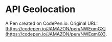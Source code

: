 # API Geolocation

A Pen created on CodePen.io. Original URL: [https://codepen.io/JAMAZON/pen/NWEqmGX](https://codepen.io/JAMAZON/pen/NWEqmGX).

